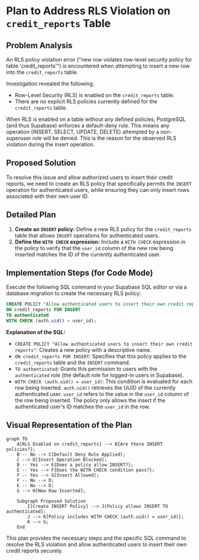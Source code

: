 # Plan to Address RLS Violation on `credit_reports` Table

## Problem Analysis

An RLS policy violation error ("new row violates row-level security policy for table 'credit_reports'") is encountered when attempting to insert a new row into the `credit_reports` table.

Investigation revealed the following:
- Row-Level Security (RLS) is enabled on the `credit_reports` table.
- There are no explicit RLS policies currently defined for the `credit_reports` table.

When RLS is enabled on a table without any defined policies, PostgreSQL (and thus Supabase) enforces a default-deny rule. This means any operation (INSERT, SELECT, UPDATE, DELETE) attempted by a non-superuser role will be denied. This is the reason for the observed RLS violation during the insert operation.

## Proposed Solution

To resolve this issue and allow authorized users to insert their credit reports, we need to create an RLS policy that specifically permits the `INSERT` operation for authenticated users, while ensuring they can only insert rows associated with their own user ID.

## Detailed Plan

1.  **Create an `INSERT` policy:** Define a new RLS policy for the `credit_reports` table that allows `INSERT` operations for authenticated users.
2.  **Define the `WITH CHECK` expression:** Include a `WITH CHECK` expression in the policy to verify that the `user_id` column of the new row being inserted matches the ID of the currently authenticated user.

## Implementation Steps (for Code Mode)

Execute the following SQL command in your Supabase SQL editor or via a database migration to create the necessary RLS policy:

```sql
CREATE POLICY "Allow authenticated users to insert their own credit reports"
ON credit_reports FOR INSERT
TO authenticated
WITH CHECK (auth.uid() = user_id);
```

**Explanation of the SQL:**

*   `CREATE POLICY "Allow authenticated users to insert their own credit reports"`: Creates a new policy with a descriptive name.
*   `ON credit_reports FOR INSERT`: Specifies that this policy applies to the `credit_reports` table and the `INSERT` command.
*   `TO authenticated`: Grants this permission to users with the `authenticated` role (the default role for logged-in users in Supabase).
*   `WITH CHECK (auth.uid() = user_id)`: This condition is evaluated for each row being inserted. `auth.uid()` retrieves the UUID of the currently authenticated user. `user_id` refers to the value in the `user_id` column of the row being inserted. The policy only allows the insert if the authenticated user's ID matches the `user_id` in the row.

## Visual Representation of the Plan

```mermaid
graph TD
    A[RLS Enabled on credit_reports] --> B{Are there INSERT policies?};
    B -- No --> C[Default Deny Rule Applied];
    C --> D[Insert Operation Blocked];
    B -- Yes --> E{Does a policy allow INSERT?};
    E -- Yes --> F{Does the WITH CHECK condition pass?};
    F -- Yes --> G[Insert Allowed];
    F -- No --> D;
    E -- No --> D;
    G --> H[New Row Inserted];

    Subgraph Proposed Solution
        I[Create INSERT Policy] --> J[Policy allows INSERT TO authenticated];
        J --> K[Policy includes WITH CHECK (auth.uid() = user_id)];
        K --> G;
    End
```

This plan provides the necessary steps and the specific SQL command to resolve the RLS violation and allow authenticated users to insert their own credit reports securely.